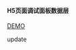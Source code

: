 #### H5页面调试面板数据层

[DEMO](https://hujiaohj.github.io/easy-console-model/demo/dist/index.html)

update